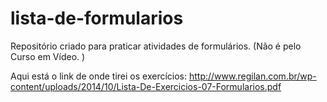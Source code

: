 # lista-de-formularios
 Repositório criado para praticar atividades de formulários. (Não é pelo Curso em Vídeo. )


Aqui está o link de onde tirei os exercícios: <a>http://www.regilan.com.br/wp-content/uploads/2014/10/Lista-De-Exercicios-07-Formularios.pdf</a>